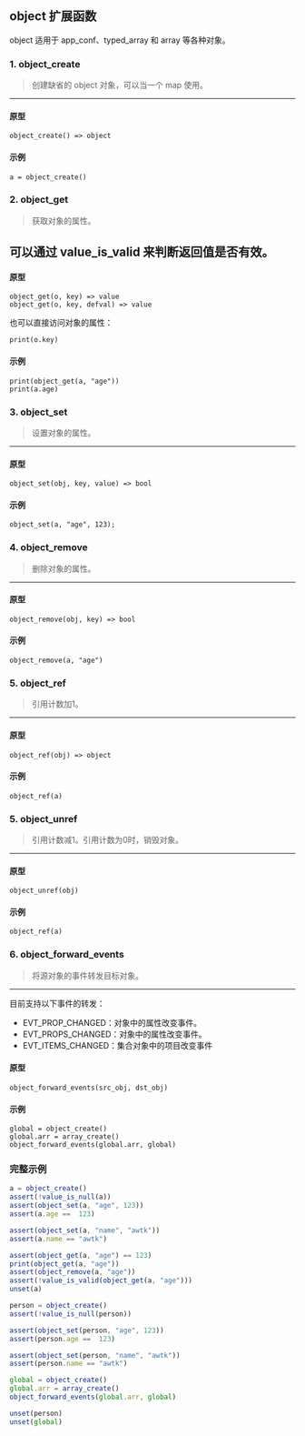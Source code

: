 ## object 扩展函数

object 适用于 app\_conf、typed\_array 和 array 等各种对象。

### 1. object\_create

> 创建缺省的 object 对象，可以当一个 map 使用。
----------------------------

#### 原型

```
object_create() => object
```

#### 示例

```
a = object_create()
```

### 2. object\_get

> 获取对象的属性。

可以通过 value\_is\_valid 来判断返回值是否有效。
----------------------------

#### 原型

```
object_get(o, key) => value
object_get(o, key, defval) => value
```

也可以直接访问对象的属性：

```
print(o.key)
```

#### 示例

```
print(object_get(a, "age"))
print(a.age)
```

### 3. object\_set

> 设置对象的属性。
----------------------------

#### 原型

```
object_set(obj, key, value) => bool
```

#### 示例

```
object_set(a, "age", 123);
```

### 4. object\_remove

> 删除对象的属性。 
----------------------------

#### 原型

```
object_remove(obj, key) => bool
```

#### 示例

```
object_remove(a, "age")
```

### 5. object\_ref

> 引用计数加1。 
----------------------------

#### 原型

```
object_ref(obj) => object
```

#### 示例

```
object_ref(a)
```

### 5. object\_unref

> 引用计数减1。引用计数为0时，销毁对象。 
----------------------------

#### 原型

```
object_unref(obj)
```

#### 示例

```
object_ref(a)
```

### 6. object\_forward\_events

> 将源对象的事件转发目标对象。 
----------------------------

目前支持以下事件的转发：

* EVT_PROP_CHANGED：对象中的属性改变事件。
* EVT_PROPS_CHANGED：对象中的属性改变事件。
* EVT_ITEMS_CHANGED：集合对象中的项目改变事件

#### 原型

```
object_forward_events(src_obj, dst_obj)
```

#### 示例

```
global = object_create()
global.arr = array_create()
object_forward_events(global.arr, global)
```

### 完整示例

```js
a = object_create()
assert(!value_is_null(a))
assert(object_set(a, "age", 123))
assert(a.age ==  123)

assert(object_set(a, "name", "awtk"))
assert(a.name == "awtk")

assert(object_get(a, "age") == 123)
print(object_get(a, "age"))
assert(object_remove(a, "age"))
assert(!value_is_valid(object_get(a, "age")))
unset(a)

person = object_create()
assert(!value_is_null(person))

assert(object_set(person, "age", 123))
assert(person.age ==  123)

assert(object_set(person, "name", "awtk"))
assert(person.name == "awtk")

global = object_create()
global.arr = array_create()
object_forward_events(global.arr, global)

unset(person)
unset(global)
```
